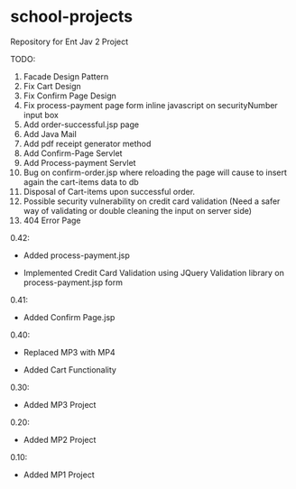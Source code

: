 # school-projects
Repository for Ent Jav 2 Project

TODO: 

  1. Facade Design Pattern
  2. Fix Cart Design
  3. Fix Confirm Page Design
  4. Fix process-payment page form inline javascript on securityNumber input box
  5. Add order-successful.jsp page
  6. Add Java Mail
  7. Add pdf receipt generator method
  8. Add Confirm-Page Servlet
  9. Add Process-payment Servlet
  10. Bug on confirm-order.jsp where reloading the page will cause to insert again the cart-items data to db
  11. Disposal of Cart-items upon successful order.
  12. Possible security vulnerability on credit card validation (Need a safer way of validating or double cleaning the input on server side)
  13. 404 Error Page

0.42:
 
  * Added process-payment.jsp
  
  * Implemented Credit Card Validation using JQuery Validation library on process-payment.jsp form

0.41: 

  * Added Confirm Page.jsp

0.40:

  * Replaced MP3 with MP4
  
  * Added Cart Functionality

0.30: 

  * Added MP3 Project

0.20:

  * Added MP2 Project
  
0.10: 

  * Added MP1 Project
